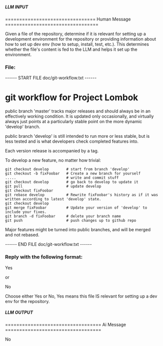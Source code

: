 ##### LLM INPUT #####
================================ Human Message =================================

Given a file of the repository, determine if it is relevant for setting up a development environment for the repository or providing information about how to set up dev env (how to setup, install, test, etc.). This determines whether the file's content is fed to the LLM and helps it set up the environment.

### File:
------ START FILE doc/git-workflow.txt ------
# git workflow for Project Lombok

public branch 'master' tracks major releases and should always be in an effectively working condition. It is updated only occasionally, and virtually always just points at a particularly stable point on the more dynamic 'develop' branch.

public branch 'develop' is still intended to run more or less stable, but is less tested and is what developers check completed features into.

Each version release is accompanied by a tag.

To develop a new feature, no matter how trivial:

	git checkout develop        # start from branch 'develop'
	git checkout -b fixFoobar   # Create a new branch for yourself
	.....                       # write and commit stuff
	git checkout develop        # go back to develop to update it
	git pull                    # update develop
	git checkout fixFoobar
	git rebase develop          # Rewrite fixFoobar's history as if it was written according to latest 'develop' state.
	git checkout develop
	git merge fixFoobar         # Update your version of 'develop' to include your fixes.
	git branch -d fixFoobar     # delete your branch name
	git push                    # push changes up to github repo

Major features might be turned into public branches, and will be merged and not rebased.


------ END FILE doc/git-workflow.txt ------

### Reply with the following format:

<rel>Yes</rel>

or

<rel>No</rel>

Choose either Yes or No, Yes means this file IS relevant for setting up a dev env for the repository.

##### LLM OUTPUT #####
================================== Ai Message ==================================

<rel>No</rel>